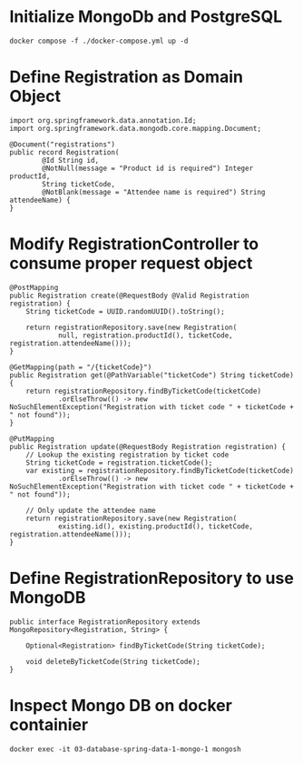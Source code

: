 # Initialize MongoDb and PostgreSQL

	docker compose -f ./docker-compose.yml up -d
# Define Registration as Domain Object

	import org.springframework.data.annotation.Id;
	import org.springframework.data.mongodb.core.mapping.Document;
	
	@Document("registrations")
	public record Registration(
	        @Id String id,
	        @NotNull(message = "Product id is required") Integer productId,
	        String ticketCode,
	        @NotBlank(message = "Attendee name is required") String attendeeName) {
	}

# Modify RegistrationController to consume proper request object

	@PostMapping
    public Registration create(@RequestBody @Valid Registration registration) {
        String ticketCode = UUID.randomUUID().toString();

        return registrationRepository.save(new Registration(
                null, registration.productId(), ticketCode, registration.attendeeName()));
    }

    @GetMapping(path = "/{ticketCode}")
    public Registration get(@PathVariable("ticketCode") String ticketCode) {
        return registrationRepository.findByTicketCode(ticketCode)
                .orElseThrow(() -> new NoSuchElementException("Registration with ticket code " + ticketCode + " not found"));
    }

    @PutMapping
    public Registration update(@RequestBody Registration registration) {
        // Lookup the existing registration by ticket code
        String ticketCode = registration.ticketCode();
        var existing = registrationRepository.findByTicketCode(ticketCode)
                .orElseThrow(() -> new NoSuchElementException("Registration with ticket code " + ticketCode + " not found"));

        // Only update the attendee name
        return registrationRepository.save(new Registration(
                existing.id(), existing.productId(), ticketCode, registration.attendeeName()));
    }

# Define RegistrationRepository to use MongoDB

	public interface RegistrationRepository extends MongoRepository<Registration, String> {
	
	    Optional<Registration> findByTicketCode(String ticketCode);
	
	    void deleteByTicketCode(String ticketCode);
	}

# Inspect Mongo DB on docker containier

    docker exec -it 03-database-spring-data-1-mongo-1 mongosh

